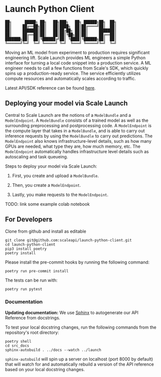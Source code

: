 # Launch Python Client
```
██╗      █████╗ ██╗   ██╗███╗   ██╗ ██████╗██╗  ██╗
██║     ██╔══██╗██║   ██║████╗  ██║██╔════╝██║  ██║
██║     ███████║██║   ██║██╔██╗ ██║██║     ███████║
██║     ██╔══██║██║   ██║██║╚██╗██║██║     ██╔══██║
███████╗██║  ██║╚██████╔╝██║ ╚████║╚██████╗██║  ██║
╚══════╝╚═╝  ╚═╝ ╚═════╝ ╚═╝  ╚═══╝ ╚═════╝╚═╝  ╚═╝
```

Moving an ML model from experiment to production requires significant engineering lift.
Scale Launch provides ML engineers a simple Python interface for turning a local code snippet into a production service.
A ML engineer needs to call a few functions from Scale's SDK, which quickly spins up a production-ready service.
The service efficiently utilizes compute resources and automatically scales according to traffic.

Latest API/SDK reference can be found [here](https://scaleapi.github.io/launch-python-client/).

## Deploying your model via Scale Launch

Central to Scale Launch are the notions of a `ModelBundle` and a `ModelEndpoint`.
A `ModelBundle` consists of a trained model as well as the surrounding preprocessing and postprocessing code.
A `ModelEndpoint` is the compute layer that takes in a `ModelBundle`, and is able to carry out inference requests
by using the `ModelBundle` to carry out predictions. The `ModelEndpoint` also knows infrastructure-level details,
such as how many GPUs are needed, what type they are, how much memory, etc. The `ModelEndpoint` automatically handles
infrastructure level details such as autoscaling and task queueing.

Steps to deploy your model via Scale Launch:

1. First, you create and upload a `ModelBundle`.

2. Then, you create a `ModelEndpoint`.

3. Lastly, you make requests to the `ModelEndpoint`.

TODO: link some example colab notebook


## For Developers

Clone from github and install as editable

```
git clone git@github.com:scaleapi/launch-python-client.git
cd launch-python-client
pip3 install poetry
poetry install
```

Please install the pre-commit hooks by running the following command:

```bash
poetry run pre-commit install
```

The tests can be run with:

```bash
poetry run pytest
```

### Documentation

**Updating documentation:**
We use [Sphinx](https://www.sphinx-doc.org/en/master/) to autogenerate our API Reference from docstrings.

To test your local docstring changes, run the following commands from the repository's root directory:

```
poetry shell
cd src_docs
sphinx-autobuild . ../docs --watch ../launch
```

`sphinx-autobuild` will spin up a server on localhost (port 8000 by default) that will watch for and automatically rebuild a version of the API reference based on your local docstring changes.
